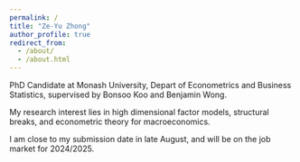 ```yaml
---
permalink: /
title: "Ze-Yu Zhong"
author_profile: true
redirect_from: 
  - /about/
  - /about.html
---
```


PhD Candidate at Monash University, Depart of Econometrics and Business Statistics, supervised by Bonsoo Koo and Benjamin Wong.

My research interest lies in high dimensional factor models, structural breaks, and econometric theory for macroeconomics.

I am close to my submission date in late August, and will be on the job market for 2024/2025.

